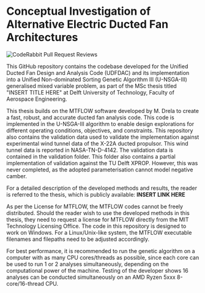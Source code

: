 # Conceptual Investigation of Alternative Electric Ducted Fan Architectures
![CodeRabbit Pull Request Reviews](https://img.shields.io/coderabbit/prs/github/TSVermeulen/Conceptual-Investigation-of-Alternative-Electric-Ducted-Fan-Architectures)

This GitHub repository contains the codebase developed for the Unified Ducted Fan Design and Analysis Code (UDFDAC) and its implementation into a Unified Non-dominated Sorting Genetic Algorithm III (U-NSGA-III) generalised mixed variable problem, as part of the MSc  thesis titled "INSERT TITLE HERE" at Delft University of Technology, Faculty of Aerospace Engineering. 

This thesis builds on the MTFLOW software developed by M. Drela to create a fast, robust, and accurate ducted fan analysis code. This code is implemented in the U-NSGA-III algorithm to enable design explorations for different operating conditions, objectives, and constraints. This repository also contains the validation data used to validate the implementation against experimental wind tunnel data of the X-22A ducted propulsor. This wind tunnel data is reported in NASA-TN-D-4142. The validation data is contained in the validation folder. This folder also contains a partial implementation of validation against the TU Delft XPROP. However, this was never completed, as the adopted parameterisation cannot model negative camber. 

For a detailed description of the developed methods and results, the reader is referred to the thesis, which is publicly available: **INSERT LINK HERE**

As per the License for MTFLOW, the MTFLOW codes cannot be freely distributed.
Should the reader wish to use the developed methods in this thesis, they need to request a license for MTFLOW directly from the MIT Technology Licensing Office. 
The code in this repository is designed to work on Windows. For a Linux/Unix-like system, the MTFLOW executable filenames and filepaths need to be adjusted accordingly.

For best performance, it is recommended to run the genetic algorithm on a computer with as many CPU cores/threads as possible, since each core can be used to run 1 or 2 analyses simultaneously, depending on the computational power of the machine. Testing of the developer shows 16 analyses can be conducted simultaneously on an AMD Ryzen 5xxx 8-core/16-thread CPU. 
